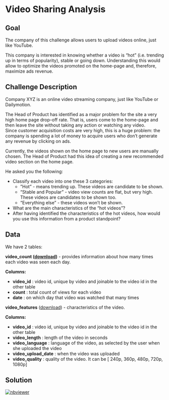# Video Sharing Analysis

## Goal

The company of this challenge allows users to upload videos online, just like YouTube.

This company is interested in knowing whether a video is “hot” (i.e. trending up in terms of popularity), stable or going down. Understanding this would allow to optimize the videos promoted on the home-page and, therefore, maximize ads revenue.

## Challenge Description

Company XYZ is an online video streaming company, just like YouTube or Dailymotion.

The Head of Product has identified as a major problem for the site a very high home page drop-off rate. That is, users come to the home-page and then leave the site without taking any action or watching any video.  
Since customer acquisition costs are very high, this is a huge problem: the company is spending a lot of money to acquire users who don’t generate any revenue by clicking on ads.

Currently, the videos shown on the home page to new users are manually chosen. The Head of Product had this idea of creating a new recommended video section on the home page.

He asked you the following:

- Classify each video into one these 3 categories:
    - ”Hot” - means trending up. These videos are candidate to be shown.
    - “Stable and Popular” - video view counts are flat, but very high. These videos are candidates to be shown too.
    - “Everything else” - these videos won’t be shown.  
- What are the main characteristics of the “hot videos”?
- After having identified the characteristics of the hot videos, how would you use this information from a product standpoint?

## Data

We have 2 tables:

**video_count ([download]())** - provides information about how many times each video was seen each day.

**Columns:**

- **video_id** : video id, unique by video and joinable to the video id in the other table
- **count** : total count of views for each video
- **date** : on which day that video was watched that many times

**video_features** ([download]()) - characteristics of the video.

**Columns:**

- **video_id** : video id, unique by video and joinable to the video id in the other table
- **video_length** : length of the video in seconds
- **video_language** : language of the video, as selected by the user when she uploaded the video
- **video_upload_date** : when the video was uploaded
- **video_quality** : quality of the video. It can be \[ 240p, 360p, 480p, 720p, 1080p\]

## Solution

[![nbviewer](https://camo.githubusercontent.com/a2b8b49ec63c501c07f7f5d73ced6fdee58a337609d4a6962d6ec5b4fbd3fec9/68747470733a2f2f696d672e736869656c64732e696f2f62616467652f72656e6465722d6e627669657765722d6f72616e67652e737667)](https://nbviewer.org/gist/sparsh-ai/061621635fbd033a9e8dbca8361abc41)
